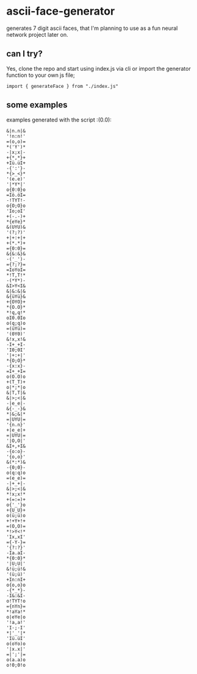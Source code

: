 # ascii-face-generator

generates 7 digit ascii faces, that I'm planning to use as a fun neural network project later on.

## can I try?

Yes, clone the repo and start using index.js via cli or import the generator function to your own js file;

```JS
import { generateFace } from "./index.js"
```

## some examples

examples generated with the script :(0.0):

```
&|n.n|&
'!n:n!'
=(o,o)=
*('Y')*
-|x;x|-
+{*,*}+
+Iü.üI+
-{':'}-
*{>_<}*
'(e.e)'
'|*Y*|'
o{0:0}o
=Iö.öI=
-!TYT!-
o{O;O}o
'Io;oI'
+(-.-)+
*{eYe}*
&(UYU)&
'(?;?)'
+|+:+|+
+(*.*)+
={0:0}=
&{&:&}&
-('_')-
={?;?}=
=IoYoI=
*!T,T!*
-(*Y*)-
&I>Y<I&
&|&:&|&
&{üYü}&
+{OYO}+
*{O.O}*
*!q,q!*
oI0.0Io
o(q;q)o
=(üYü)=
'(0Y0)'
&!x,x!&
-I+_+I-
'I0;0I'
'|+:+|'
*{O;O}*
-{x:x}-
=I+_+I=
o(O.O)o
+(T_T)+
o|*;*|o
&|T,T|&
&|>;<|&
-|e_e|-
&{-_-}&
*|&;&|*
=|UYU|=
'{n.n}'
+|e_e|+
=|UYU|=
'|O,O|'
&I+,+I&
-{o:o}-
'{o,o}'
&(*:*)&
-{0;0}-
o(q:q)o
=(e_e)=
-|+_+|-
&|>;<|&
*!x;x!*
+(=:=)+
o{'_'}o
+{U_U}+
o(ü;ü)o
+!+Y+!+
=(O,O)=
*!>Y<!*
'Ix,xI'
={-Y-}=
'{?:?}'
-Ia.aI-
*{0:0}*
'|U;U|'
&!ü;ü!&
'(ü;ü)'
+In:nI+
o{o,o}o
-{*_*}-
-I&:&I-
o!TYT!o
={nYn}=
*!aYa!*
o|eYe|o
'!a,a!'
'I-;-I'
*|'_'|*
'Iü.üI'
o(oYo)o
'|x.x|'
=|';'|=
o(a.a)o
o!0;0!o
```
